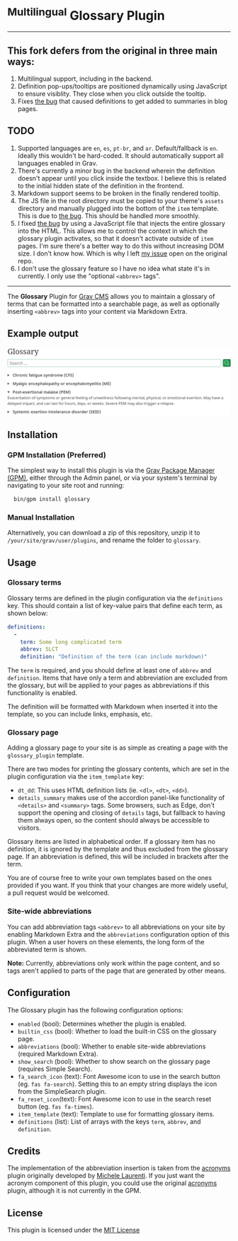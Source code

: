 # <sup>Multilingual</sup> Glossary Plugin
---
## This fork defers from the original in three main ways:
1. Multilingual support, including in the backend.
2. Definition pop-ups/tooltips are positioned dynamically using JavaScript to ensure visiblity. They close when you click outside the tooltip.
3. Fixes [the bug](https://github.com/N-Parsons/grav-plugin-glossary/issues/1) that caused definitions to get added to summaries in blog pages.

## TODO
1. Supported languages are `en`, `es`, `pt-br`, and `ar`. Default/fallback is `en`. Ideally this wouldn't be hard-coded. It should automatically support all languages enabled in Grav.
2. There's currently a minor bug in the backend wherein the definition doesn't appear until you click inside the textbox. I believe this is related to the initial hidden state of the definition in the frontend.
3. Markdown support seems to be broken in the finally rendered tooltip.
4. The JS file in the root directory must be copied to your theme's `assets` directory and manually plugged into the bottom of the `item` template. This is due to [the bug](https://github.com/N-Parsons/grav-plugin-glossary/issues/1). This should be handled more smoothly.
5. I fixed [the bug](https://github.com/N-Parsons/grav-plugin-glossary/issues/1) by using a JavaScript file that injects the entire glossary into the HTML. This allows me to control the context in which the glossary plugin activates, so that it doesn't activate outside of `item` pages. I'm sure there's a better way to do this without increasing DOM size. I don't know how. Which is why I left [my issue](https://github.com/N-Parsons/grav-plugin-glossary/issues/1) open on the original repo.
6. I don't use the glossary feature so I have no idea what state it's in currently. I only use the "optional `<abbrev>` tags".

---

The **Glossary** Plugin for [Grav CMS](http://github.com/getgrav/grav) allows you to maintain a glossary of terms that can be formatted into a searchable page, as well as optionally inserting `<abbrev>` tags into your content via Markdown Extra.

## Example output

![Example output of the Glossary plugin in details/summary mode, with the search bar](assets/example_output.png)


## Installation

### GPM Installation (Preferred)

The simplest way to install this plugin is via the [Grav Package Manager (GPM)](http://learn.getgrav.org/advanced/grav-gpm), either through the Admin panel, or via your system's terminal by navigating to your site root and running:

```sh
  bin/gpm install glossary
```

### Manual Installation

Alternatively, you can download a zip of this repository, unzip it to `/your/site/grav/user/plugins`, and rename the folder to `glossary`.


## Usage

### Glossary terms

Glossary terms are defined in the plugin configuration via the `definitions` key. This should contain a list of key-value pairs that define each term, as shown below:

```yaml
definitions:
  -
    term: Some long complicated term
    abbrev: SLCT
    definition: "Definition of the term (can include markdown)"
```

The `term` is required, and you should define at least one of `abbrev` and `definition`. Items that have only a term and abbreviation are excluded from the glossary, but will be applied to your pages as abbreviations if this functionality is enabled.

The definition will be formatted with Markdown when inserted it into the template, so you can include links, emphasis, etc.


### Glossary page

Adding a glossary page to your site is as simple as creating a page with the `glossary_plugin` template.

There are two modes for printing the glossary contents, which are set in the plugin configuration via the `item_template` key:

- `dt_dd`: This uses HTML definition lists (ie. `<dl>`, `<dt>`, `<dd>`).
- `details_summary` makes use of the accordion panel-like functionality of `<details>` and `<summary>` tags. Some browsers, such as Edge, don't support the opening and closing of `details` tags, but fallback to having them always open, so the content should always be accessible to visitors.

Glossary items are listed in alphabetical order. If a glossary item has no definition, it is ignored by the template and thus excluded from the glossary page. If an abbreviation is defined, this will be included in brackets after the term.

You are of course free to write your own templates based on the ones provided if you want. If you think that your changes are more widely useful, a pull request would be welcomed.


### Site-wide abbreviations

You can add abbreviation tags `<abbrev>` to all abbreviations on your site by enabling Markdown Extra and the `abbreviations` configuration option of this plugin. When a user hovers on these elements, the long form of the abbreviated term is shown.

**Note:** Currently, abbreviations only work within the page content, and so tags aren't applied to parts of the page that are generated by other means.


## Configuration

The Glossary plugin has the following configuration options:

- `enabled` (bool): Determines whether the plugin is enabled.
- `builtin_css` (bool): Whether to load the built-in CSS on the glossary page.
- `abbreviations` (bool): Whether to enable site-wide abbreviations (required Markdown Extra).
- `show_search` (bool): Whether to show search on the glossary page (requires Simple Search).
- `fa_search_icon` (text): Font Awesome icon to use in the search button (eg. `fas fa-search`). Setting this to an empty string displays the icon from the SimpleSearch plugin.
- `fa_reset_icon`(text): Font Awesome icon to use in the search reset button (eg. `fas fa-times`).
- `item_template` (text): Template to use for formatting glossary items.
- `definitions` (list): List of arrays with the keys `term`, `abbrev`, and `definition`.


## Credits

The implementation of the abbreviation insertion is taken from the [acronyms](https://github.com/asmeikal/grav-plugin-acronyms) plugin originally developed by [Michele Laurenti](https://github.com/asmeikal). If you just want the acronym component of this plugin, you could use the original [acronyms](https://github.com/asmeikal/grav-plugin-acronyms) plugin, although it is not currently in the GPM.


## License

This plugin is licensed under the [MIT License](LICENSE)
